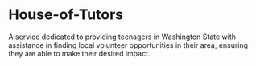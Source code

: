 # House-of-Tutors
A service dedicated to providing teenagers in Washington State with assistance in finding local volunteer opportunities in their area, ensuring they are able to make their desired impact. 
